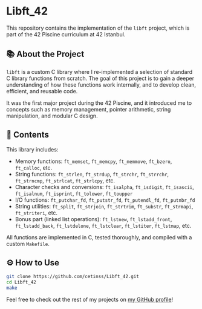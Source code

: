 # Libft_42

This repository contains the implementation of the `libft` project, which is part of the 42 Piscine curriculum at 42 Istanbul.

## 📚 About the Project

`libft` is a custom C library where I re-implemented a selection of standard C library functions from scratch. The goal of this project is to gain a deeper understanding of how these functions work internally, and to develop clean, efficient, and reusable code.

It was the first major project during the 42 Piscine, and it introduced me to concepts such as memory management, pointer arithmetic, string manipulation, and modular C design.

## 🔧 Contents

This library includes:

- Memory functions: `ft_memset`, `ft_memcpy`, `ft_memmove`, `ft_bzero`, `ft_calloc`, etc.  
- String functions: `ft_strlen`, `ft_strdup`, `ft_strchr`, `ft_strrchr`, `ft_strncmp`, `ft_strlcat`, `ft_strlcpy`, etc.  
- Character checks and conversions: `ft_isalpha`, `ft_isdigit`, `ft_isascii`, `ft_isalnum`, `ft_isprint`, `ft_tolower`, `ft_toupper`  
- I/O functions: `ft_putchar_fd`, `ft_putstr_fd`, `ft_putendl_fd`, `ft_putnbr_fd`  
- String utilities: `ft_split`, `ft_strjoin`, `ft_strtrim`, `ft_substr`, `ft_strmapi`, `ft_striteri`, etc.  
- Bonus part (linked list operations): `ft_lstnew`, `ft_lstadd_front`, `ft_lstadd_back`, `ft_lstdelone`, `ft_lstclear`, `ft_lstiter`, `ft_lstmap`, etc.

All functions are implemented in C, tested thoroughly, and compiled with a custom `Makefile`.

## ⚙️ How to Use

```bash
git clone https://github.com/cetinss/Libft_42.git
cd Libft_42
make
```
Feel free to check out the rest of my projects on [my GitHub profile](https://github.com/cetinss)!
